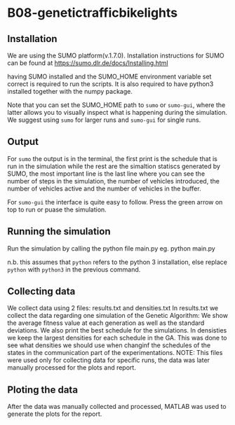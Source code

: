 # B08-genetictrafficbikelights

## Installation
We are using the SUMO platform(v.1.7.0). 
Installation instructions for SUMO can be found at https://sumo.dlr.de/docs/Installing.html

having SUMO installed and the SUMO_HOME environment variable set correct is required to run the scripts. It is also required to have python3 installed together with the numpy package.

Note that you can set the SUMO_HOME path to `sumo` or `sumo-gui`, where the latter allows you to visually inspect what is happening during the simulation.
We suggest using `sumo` for larger runs and `sumo-gui` for single runs.
## Output

For  `sumo` the output is in the terminal, the first print is the schedule that is run in the simulation while the rest are the simaltion statiscs generated by SUMO, the most important line is the last line where you can see the number of steps in the simulation, the number of vehicles introduced, the number of vehicles active and the number of vehicles in the buffer.

For `sumo-gui` the interface is quite easy to follow. Press the green arrow on top to run or puase the simulation.

## Running the simulation
Run the simulation by calling the python file main.py
eg. python main.py

n.b. this assumes that `python` refers to the python 3 installation, else replace `python` with `python3` in the previous command.

## Collecting data
We collect data using 2 files: results.txt and densities.txt
In results.txt we collect the data regarding one simulation of the Genetic Algorithm: We show the average fitness value at each generation as well as the standard deviations. We also print the best schedule for the simulations. 
In densisties we keep the largest densities for each schedule in the GA. This was done to see what densities we should use when changinf the schedules of the states in the communication part of the experimentations.
NOTE: This files were used only for collecting data for specific runs, the data was later manually processed for the plots and report.

## Ploting the data
After the data was manually collected and processed, MATLAB was used to generate the plots for the report.
